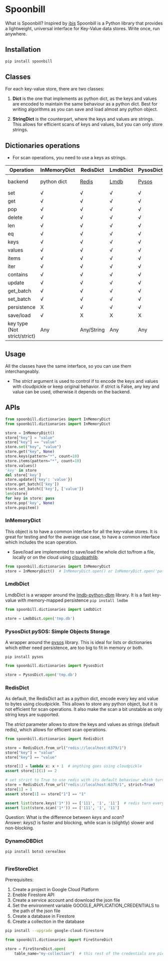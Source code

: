 # Spoonbill

What is Spoonbill? Inspired by [ibis](https://ibis-project.org/docs/3.2.0/)
Spoonbill is a Python library that provides a lightweight, universal interface for Key-Value data stores. Write once,
run anywhere.

## Installation

```bash
pip install spoonbill
```

## Classes

For each key-value store, there are two classes:

1. **Dict** is the one that implements as python dict, as the keys and values are encoded to maintain the same behaviour
   as a python dict. Best for writing algorithms as you can save and load almost any python object.

2. **StringDict** is the counterpart, where the keys and values are strings. This allows for efficient scans of keys and
   values, but you can only store strings.

## Dictionaries operations

* For scan operations, you need to use a keys as strings.

| Operation                    | InMemoryDict | RedisDict                                  | LmdbDict                                            | PysosDict                                   | DynamoDBDict                                     | FireStoreDict                                               |
|------------------------------|--------------|--------------------------------------------|-----------------------------------------------------|---------------------------------------------|--------------------------------------------------|-------------------------------------------------------------|
| backend                      | python dict  | [Redis](https://github.com/redis/redis-py) | [Lmdb](https://github.com/Dobatymo/lmdb-python-dbm) | [Pysos](https://github.com/dagnelies/pysos) | [AWS DynamoDB](https://aws.amazon.com/dynamodb/) | [GCP Firestore](https://firebase.google.com/docs/firestore) |
| set                          | √            | √                                          | √                                                   | √                                           | √                                                | √                                                           | 
| get                          | √            | √                                          | √                                                   | √                                           | √                                                | √                                                           |
| pop                          | √            | √                                          | √                                                   | √                                           | √                                                | √                                                           |
| delete                       | √            | √                                          | √                                                   | √                                           | √                                                | √                                                           |
| len                          | √            | √                                          | √                                                   | √                                           | √                                                | √                                                           |
| eq                           | √            | √                                          | √                                                   | √                                           | √                                                | √                                                           |
| keys                         | √            | √                                          | √                                                   | √                                           | √                                                | √                                                           |
| values                       | √            | √                                          | √                                                   | √                                           | √                                                | √                                                           |
| items                        | √            | √                                          | √                                                   | √                                           | √                                                | √                                                           |
| iter                         | √            | √                                          | √                                                   | √                                           | √                                                | √                                                           |
| contains                     | √            | √                                          | √                                                   | √                                           | √                                                | √                                                           |
| update                       | √            | √                                          | √                                                   | √                                           | √                                                | √                                                           |
| get_batch                    | √            | √                                          | √                                                   | √                                           | √                                                | √                                                           |
| set_batch                    | √            | √                                          | √                                                   | √                                           | √                                                | √                                                           |
| persistence                  | X            | √                                          | √                                                   | √                                           | √                                                | √                                                           |
| save/load                    | √            | X                                          | X                                                   | X                                           | X                                                | X                                                           |
| key type (Not strict/strict) | Any          | Any/String                                 | Any                                                 | Any                                         | String                                           | Any/String                                                  |

## Usage

All the classes have the same interface, so you can use them interchangeably.

* The *strict* argument is used to control if to encode the keys and values with cloudpickle or keep original behavior.
  if strict is False, any key and value can be used, otherwise it depends on the backend.

## APIs
```python
from spoonbill.dictionaries import InMemoryDict
from spoonbill.dictionaries import InMemoryDict

store = InMemoryDict()   
store["key"] = "value"
store["key"] == "value"
store.set("key", "value")
store.get("key", None)
store.keys(pattern="*", count=10)
store.items(pattern="*", count=10)
store.values()
'key' in store
del store['key']
store.update({'key': 'value'})
store.get_batch(['key'])
store.set_batch(['key'], ['value'])
len(store)
for key in store: pass    
store.pop('key', None)
store.popitem()
```

### InMemoryDict

This object is to have a common interface for all the key-value stores. It is great for testing and for the average use
case, to have a common interface which includes the scan operation.

* Save/load are implemented to save/load the whole dict to/from a file, locally or on the cloud
  using [cloudpathlib](https://cloudpathlib.drivendata.org/stable/).

```python
from spoonbill.dictionaries import InMemoryDict
store = InMemoryDict()  # InMemoryDict.open() or InMemoryDict.open('path/to/file') from file
``` 

### LmdbDict

LmdbDict is a wrapper around the [lmdb-python-dbm](lmdb-python-dbm) library. It is a fast key-value with memory-mapped
persistence
```pip install lmdbm```

```python
from spoonbill.dictionaries import LmdbDict

store = LmdbDict.open('tmp.db')
```

### PysosDict pySOS: Simple Objects Storage

A wrapper around the [pysos](https://github.com/dagnelies/pysos) library. This is ideal for lists or dictionaries which
either need persistence, are too big to fit in memory or both.

```pip install pysos```

```python
from spoonbill.dictionaries import PysosDict

store = PysosDict.open('tmp.db')
```

### RedisDict

As default, the RedisDict act as a python dict, encode every key and value to bytes using cloudpickle. This allows to
store any python object, but it is not efficient for scan operations. It also make the scan a bit unstable as only
string keys are supported.

The *strict* parameter allows to store the keys and values as strings (default redis), which allows for efficient scan
operations.

```python
from spoonbill.dictionaries import RedisDict

store = RedisDict.from_url("redis://localhost:6379/1")
store["key"] = "value"
store["key"] == "value"

store[1] = lambda x: x + 1  # anything goes using cloudpickle
assert store[1](1) == 2

# set strict to True to use redis with its default behaviour which turns keys and values to strings
store = RedisDict.from_url("redis://localhost:6379/1", strict=True)
store[1] = 1
assert store[1] == store["1"] == "1"

assert list(store.keys('1*')) == ['111', '1', '11']  # redis turn every key to string
assert list(store.scan('1*')) == ['111', '1', '11']
```

Question: What is the difference between *keys* and *scan*?     
Answer: *keys()* is faster and blocking, while scan is (slightly) slower and non-blocking.

### DynamoDBDict

```bash
pip install boto3 cerealbox
```

```python 
```

### FireStoreDict

Prerequisites:

1. Create a project in Google Cloud Platform
2. Eneble Firestore API
3. Create a service account and download the json file
4. Set the environment variable GOOGLE_APPLICATION_CREDENTIALS to the path of the json file
5. Create a database in Firestore
6. Create a collection in the database

```bash
pip install --upgrade google-cloud-firestore 
```

```python
from spoonbill.dictionaries import FireStoreDict

store = FireStoreDict.open(
    table_name="my-collection")  # this rest of the credentials are picked up from the environment variables
```

